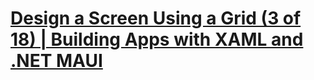 # [Design a Screen Using a Grid (3 of 18) | Building Apps with XAML and .NET MAUI](https://youtu.be/ygGSQ8At8w0?si=1SGoWw5GneQ4Fito)